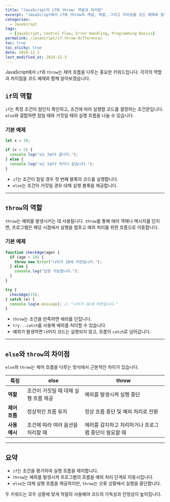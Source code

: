 ```yaml
---
title: "JavaScript의 if와 throw: 역할과 차이점"
excerpt: "JavaScript에서 if와 throw의 개념, 역할, 그리고 차이점을 코드 예제와 함께 알아봅니다."
categories:
  - JavaScript
tags:
  - [JavaScript, Control Flow, Error Handling, Programming Basics]
permalink: /JavaScript/if-throw-difference/
toc: true
toc_sticky: true
date: 2024-12-3
last_modified_at: 2024-12-3
---
```


JavaScript에서 `if`와 `throw`는 제어 흐름을 다루는 중요한 키워드입니다. 각각의 역할과 차이점을 코드 예제와 함께 알아보겠습니다.

## `if`의 역할
`if`는 특정 조건이 참인지 확인하고, 조건에 따라 실행할 코드를 결정하는 조건문입니다. `else`와 결합하면 참일 때와 거짓일 때의 실행 흐름을 나눌 수 있습니다.

### 기본 예제
```js
let x = 10;

if (x > 5) {
  console.log("x는 5보다 큽니다.");
} else {
  console.log("x는 5보다 작거나 같습니다.");
}
```
- `if`는 조건이 참일 경우 첫 번째 블록의 코드를 실행합니다.
- `else`는 조건이 거짓일 경우 대체 실행 블록을 제공합니다.

---

## `throw`의 역할
`throw`는 예외를 발생시키는 데 사용됩니다. `throw`를 통해 에러 객체나 메시지를 던지면, 프로그램은 해당 시점에서 실행을 멈추고 예외 처리를 위한 흐름으로 이동합니다.

### 기본 예제
```js
function checkAge(age) {
  if (age < 18) {
    throw new Error("나이가 18세 미만입니다.");
  } else {
    console.log("입장 가능합니다.");
  }
}

try {
  checkAge(15);
} catch (e) {
  console.log(e.message); // "나이가 18세 미만입니다."
}
```
- `throw`는 조건을 만족하면 에러를 던집니다.
- `try...catch`를 사용해 예외를 처리할 수 있습니다.
- 예외가 발생하면 나머지 코드는 실행되지 않고, 흐름이 `catch`로 넘어갑니다.

---

## `else`와 `throw`의 차이점
`else`와 `throw`는 제어 흐름을 다루는 방식에서 근본적인 차이가 있습니다.

| **특징** | **else** | **throw** |
|----------|----------|-----------|
| **역할** | 조건이 거짓일 때 대체 실행 흐름 제공 | 예외를 발생시켜 실행 중단 |
| **제어 흐름** | 정상적인 흐름 유지 | 정상 흐름 중단 및 예외 처리로 전환 |
| **사용 예시** | 조건에 따라 여러 옵션을 처리할 때 | 에러를 감지하고 처리하거나 프로그램 중단이 필요할 때 |

---

## 요약
- `if`는 조건을 평가하여 실행 흐름을 제어합니다.
- `throw`는 예외를 발생시켜 프로그램의 흐름을 예외 처리 단계로 이동시킵니다.
- `else`는 대체 실행 흐름을 제공하지만, `throw`는 오류 상황에서 실행을 중단합니다.

두 키워드는 모두 상황에 맞게 적절히 사용해야 코드의 가독성과 안정성이 높아집니다.
